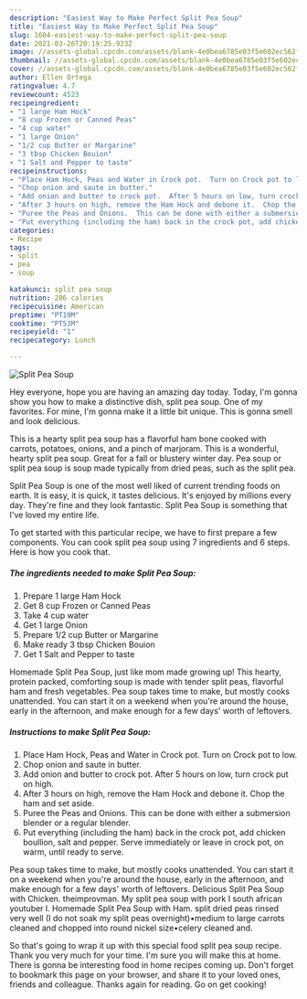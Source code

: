 ```yaml
---
description: "Easiest Way to Make Perfect Split Pea Soup"
title: "Easiest Way to Make Perfect Split Pea Soup"
slug: 1604-easiest-way-to-make-perfect-split-pea-soup
date: 2021-03-26T20:19:25.923Z
image: //assets-global.cpcdn.com/assets/blank-4e0bea6785e03f5e602ec562f230caae08da540cada707380b4fe1bbebba43da.png
thumbnail: //assets-global.cpcdn.com/assets/blank-4e0bea6785e03f5e602ec562f230caae08da540cada707380b4fe1bbebba43da.png
cover: //assets-global.cpcdn.com/assets/blank-4e0bea6785e03f5e602ec562f230caae08da540cada707380b4fe1bbebba43da.png
author: Ellen Ortega
ratingvalue: 4.7
reviewcount: 4523
recipeingredient:
- "1 large Ham Hock"
- "8 cup Frozen or Canned Peas"
- "4 cup water"
- "1 large Onion"
- "1/2 cup Butter or Margarine"
- "3 tbsp Chicken Bouion"
- "1 Salt and Pepper to taste"
recipeinstructions:
- "Place Ham Hock, Peas and Water in Crock pot.  Turn on Crock pot to low."
- "Chop onion and saute in butter."
- "Add onion and butter to crock pot.  After 5 hours on low, turn crock put on high."
- "After 3 hours on high, remove the Ham Hock and debone it.  Chop the ham and set aside."
- "Puree the Peas and Onions.  This can be done with either a submersion blender or a regular blender."
- "Put everything (including the ham) back in the crock pot, add chicken boullion, salt and pepper.  Serve immediately or leave in crock pot, on warm, until ready to serve."
categories:
- Recipe
tags:
- split
- pea
- soup

katakunci: split pea soup 
nutrition: 286 calories
recipecuisine: American
preptime: "PT19M"
cooktime: "PT53M"
recipeyield: "1"
recipecategory: Lunch

---
```



![Split Pea Soup](//assets-global.cpcdn.com/assets/blank-4e0bea6785e03f5e602ec562f230caae08da540cada707380b4fe1bbebba43da.png)

Hey everyone, hope you are having an amazing day today. Today, I'm gonna show you how to make a distinctive dish, split pea soup. One of my favorites. For mine, I'm gonna make it a little bit unique. This is gonna smell and look delicious.

This is a hearty split pea soup has a flavorful ham bone cooked with carrots, potatoes, onions, and a pinch of marjoram. This is a wonderful, hearty split pea soup. Great for a fall or blustery winter day. Pea soup or split pea soup is soup made typically from dried peas, such as the split pea.

Split Pea Soup is one of the most well liked of current trending foods on earth. It is easy, it is quick, it tastes delicious. It's enjoyed by millions every day. They're fine and they look fantastic. Split Pea Soup is something that I've loved my entire life.


To get started with this particular recipe, we have to first prepare a few components. You can cook split pea soup using 7 ingredients and 6 steps. Here is how you cook that.

<!--inarticleads1-->

##### The ingredients needed to make Split Pea Soup:

1. Prepare 1 large Ham Hock
1. Get 8 cup Frozen or Canned Peas
1. Take 4 cup water
1. Get 1 large Onion
1. Prepare 1/2 cup Butter or Margarine
1. Make ready 3 tbsp Chicken Bouion
1. Get 1 Salt and Pepper to taste


Homemade Split Pea Soup, just like mom made growing up! This hearty, protein packed, comforting soup is made with tender split peas, flavorful ham and fresh vegetables. Pea soup takes time to make, but mostly cooks unattended. You can start it on a weekend when you&#39;re around the house, early in the afternoon, and make enough for a few days&#39; worth of leftovers. 

<!--inarticleads2-->

##### Instructions to make Split Pea Soup:

1. Place Ham Hock, Peas and Water in Crock pot.  Turn on Crock pot to low.
1. Chop onion and saute in butter.
1. Add onion and butter to crock pot.  After 5 hours on low, turn crock put on high.
1. After 3 hours on high, remove the Ham Hock and debone it.  Chop the ham and set aside.
1. Puree the Peas and Onions.  This can be done with either a submersion blender or a regular blender.
1. Put everything (including the ham) back in the crock pot, add chicken boullion, salt and pepper.  Serve immediately or leave in crock pot, on warm, until ready to serve.


Pea soup takes time to make, but mostly cooks unattended. You can start it on a weekend when you&#39;re around the house, early in the afternoon, and make enough for a few days&#39; worth of leftovers. Delicious Split Pea Soup with Chicken. theimprovman. My split pea soup with pork I south african youtuber l. Homemade Split Pea Soup with Ham. split dried peas rinsed very well (I do not soak my split peas overnight)•medium to large carrots cleaned and chopped into round nickel size•celery cleaned and. 

So that's going to wrap it up with this special food split pea soup recipe. Thank you very much for your time. I'm sure you will make this at home. There is gonna be interesting food in home recipes coming up. Don't forget to bookmark this page on your browser, and share it to your loved ones, friends and colleague. Thanks again for reading. Go on get cooking!
